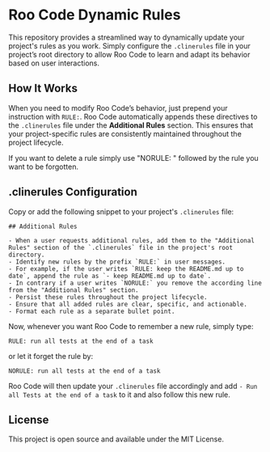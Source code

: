 # Roo Code Dynamic Rules

This repository provides a streamlined way to dynamically update your project's rules as you work. Simply configure the `.clinerules` file in your project’s root directory to allow Roo Code to learn and adapt its behavior based on user interactions.

## How It Works

When you need to modify Roo Code’s behavior, just prepend your instruction with `RULE:`. Roo Code automatically appends these directives to the `.clinerules` file under the **Additional Rules** section. This ensures that your project-specific rules are consistently maintained throughout the project lifecycle.

If you want to delete a rule simply use "NORULE: " followed by the rule you want to be forgotten.

## .clinerules Configuration

Copy or add the following snippet to your project's `.clinerules` file:

```
## Additional Rules

- When a user requests additional rules, add them to the "Additional Rules" section of the `.clinerules` file in the project's root directory.
- Identify new rules by the prefix `RULE:` in user messages.
- For example, if the user writes `RULE: keep the README.md up to date`, append the rule as `- keep README.md up to date`.
- In contrary if a user writes `NORULE:` you remove the according line from the "Additional Rules" section.
- Persist these rules throughout the project lifecycle.
- Ensure that all added rules are clear, specific, and actionable.
- Format each rule as a separate bullet point.
```

Now, whenever you want Roo Code to remember a new rule, simply type:
```
RULE: run all tests at the end of a task
```
or let it forget the rule by:
```
NORULE: run all tests at the end of a task
```

Roo Code will then update your `.clinerules` file accordingly and add `- Run all Tests at the end of a task` to it and also follow this new rule.

## License

This project is open source and available under the MIT License.
```
